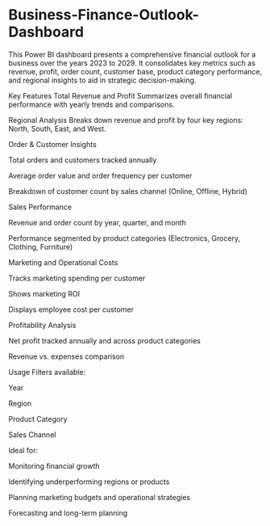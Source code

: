 # Business-Finance-Outlook-Dashboard
This Power BI dashboard presents a comprehensive financial outlook for a business over the years 2023 to 2029. It consolidates key metrics such as revenue, profit, order count, customer base, product category performance, and regional insights to aid in strategic decision-making.

Key Features
Total Revenue and Profit
Summarizes overall financial performance with yearly trends and comparisons.

Regional Analysis
Breaks down revenue and profit by four key regions: North, South, East, and West.

Order & Customer Insights

Total orders and customers tracked annually

Average order value and order frequency per customer

Breakdown of customer count by sales channel (Online, Offline, Hybrid)

Sales Performance

Revenue and order count by year, quarter, and month

Performance segmented by product categories (Electronics, Grocery, Clothing, Furniture)

Marketing and Operational Costs

Tracks marketing spending per customer

Shows marketing ROI

Displays employee cost per customer

Profitability Analysis

Net profit tracked annually and across product categories

Revenue vs. expenses comparison

Usage
Filters available:

Year

Region

Product Category

Sales Channel

Ideal for:

Monitoring financial growth

Identifying underperforming regions or products

Planning marketing budgets and operational strategies

Forecasting and long-term planning
